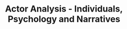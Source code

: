 ---
title: "Actor Analysis - Individuals, Psychology and Narratives"
lang: "English"
year: "2020"
links: ['hN55gM0f4dw']
slides: "https://drive.google.com/file/d/14J2G6qeHFvzGhTVITwHYXr-gm8eK0cah/view"
authors: ['Jacklin Kwan', 'Lucie Slamova']
tags: ['Debate']
layout: "workshop"
categories: ["workshops"]
---